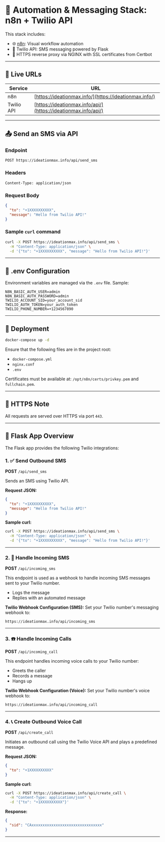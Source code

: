 # 🚀 Automation & Messaging Stack: n8n + Twilio API

This stack includes:

- 🌐 [n8n](https://n8n.io): Visual workflow automation
- 📲 Twilio API: SMS messaging powered by Flask
- 🔐 HTTPS reverse proxy via NGINX with SSL certificates from Certbot

---

## 🔗 Live URLs

| Service     | URL                                |
|-------------|-------------------------------------|
| n8n         | [https://ideationmax.info/](https://ideationmax.info/)      |
| Twilio API  | [https://ideationmax.info/api/](https://ideationmax.info/api/) |

---

## 📤 Send an SMS via API

### Endpoint

```
POST https://ideationmax.info/api/send_sms
```

### Headers

```
Content-Type: application/json
```

### Request Body

```json
{
  "to": "+1XXXXXXXXXX",
  "message": "Hello from Twilio API!"
}
```

### Sample `curl` command

```bash
curl -X POST https://ideationmax.info/api/send_sms \
  -H "Content-Type: application/json" \
  -d '{"to": "+1XXXXXXXXXX", "message": "Hello from Twilio API!"}'
```

---

## 🧾 .env Configuration

Environment variables are managed via the `.env` file. Sample:

```env
N8N_BASIC_AUTH_USER=admin
N8N_BASIC_AUTH_PASSWORD=admin
TWILIO_ACCOUNT_SID=your_account_sid
TWILIO_AUTH_TOKEN=your_auth_token
TWILIO_PHONE_NUMBER=+1234567890
```

---

## 🐳 Deployment

```bash
docker-compose up -d
```

Ensure that the following files are in the project root:

- `docker-compose.yml`
- `nginx.conf`
- `.env`

Certificates must be available at: `/opt/n8n/certs/privkey.pem` and `fullchain.pem`.

---

## 🔐 HTTPS Note

All requests are served over HTTPS via port `443`.

------

## 🧠 Flask App Overview

The Flask app provides the following Twilio integrations:

### 1. ✅ Send Outbound SMS

**POST** `/api/send_sms`

Sends an SMS using Twilio API.

**Request JSON:**
```json
{
  "to": "+1XXXXXXXXXX",
  "message": "Hello from Twilio API!"
}
```

**Sample curl:**
```bash
curl -X POST https://ideationmax.info/api/send_sms \
  -H "Content-Type: application/json" \
  -d '{"to": "+1XXXXXXXXXX", "message": "Hello from Twilio API!"}'
```

---

### 2. 📩 Handle Incoming SMS

**POST** `/api/incoming_sms`

This endpoint is used as a webhook to handle incoming SMS messages sent to your Twilio number.

- Logs the message
- Replies with an automated message

**Twilio Webhook Configuration (SMS):**
Set your Twilio number's messaging webhook to:
```
https://ideationmax.info/api/incoming_sms
```

---

### 3. ☎️ Handle Incoming Calls

**POST** `/api/incoming_call`

This endpoint handles incoming voice calls to your Twilio number:

- Greets the caller
- Records a message
- Hangs up

**Twilio Webhook Configuration (Voice):**
Set your Twilio number's voice webhook to:
```
https://ideationmax.info/api/incoming_call
```

------

### 4. 📞 Create Outbound Voice Call

**POST** `/api/create_call`

Initiates an outbound call using the Twilio Voice API and plays a predefined message.

**Request JSON:**
```json
{
  "to": "+1XXXXXXXXXX"
}
```

**Sample curl:**
```bash
curl -X POST https://ideationmax.info/api/create_call \
  -H "Content-Type: application/json" \
  -d '{"to": "+1XXXXXXXXXX"}'
```

**Response:**
```json
{
  "sid": "CAxxxxxxxxxxxxxxxxxxxxxxxxxxxxxxxx"
}
```

---